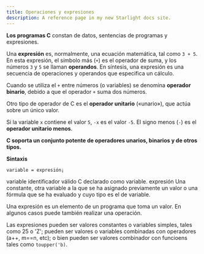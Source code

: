 ```yaml
---
title: Operaciones y expresiones
description: A reference page in my new Starlight docs site.
---
```


**Los programas C** constan de datos, sentencias de programas y expresiones.  

Una **expresión** es, normalmente, una ecuación matemática, tal como `3 + 5`. En esta expresión, el símbolo más (`+`) es el operador de suma, y los números `3` y `5` se llaman **operandos**. En síntesis, una expresión es una secuencia de operaciones y operandos que especifica un cálculo.

Cuando se utiliza el `+` entre números (o variables) se denomina **operador binario**, debido a que el operador `+` suma dos números.  

Otro tipo de operador de C es el **operador unitario** («unario»), que actúa sobre un único valor.  

Si la variable `x` contiene el valor `5`, `-x` es el valor `-5`. El signo menos (`-`) es el **operador unitario menos**.

**C soporta un conjunto potente de operadores unarios, binarios y de otros tipos.**

**Sintaxis**

~~~bash
variable = expresión¡
~~~

variable        identificador válido C declarado como variable.
expresión       Una constante, otra variable a la que se ha asignado previamente un valor o una fórmula que se ha evaluado y cuyo tipo es el de variable.

Una expresión es un elemento de un programa que toma un valor. En algunos casos puede también realizar una operación.

Las expresiones pueden ser valores constantes o variables simples, tales como 25 o 'Z'; pueden ser valores o variables combinadas con operadores (a++, m==n, etc); o bien pueden ser valores combinador con funcioens tales como `toupper('b)`.

